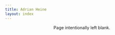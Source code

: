 ```yaml
---
title: Adrian Heine
layout: index
---
```


<p style="text-align: center; padding-bottom: 5em">Page intentionally left blank.</p>
